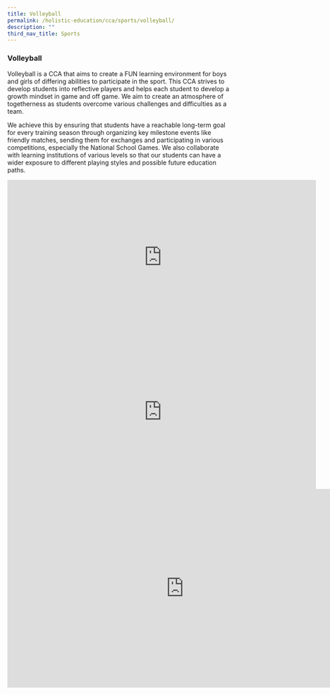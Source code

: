 ```yaml
---
title: Volleyball
permalink: /holistic-education/cca/sports/volleyball/
description: ""
third_nav_title: Sports
---
```

### **Volleyball**

Volleyball is a CCA that aims to create a FUN learning environment for boys and girls of differing abilities to participate in the sport. This CCA strives to develop students into reflective players and helps each student to develop a growth mindset in game and off game. We aim to create an atmosphere of togetherness as students overcome various challenges and difficulties as a team.&nbsp;
  
We achieve this by ensuring that students have a reachable long-term goal for every training season through organizing key milestone events like friendly matches, sending them for exchanges and participating in various competitions, especially the National School Games. We also collaborate with learning institutions of various levels so that our students can have a wider exposure to different playing styles and possible future education paths.

<iframe allowfullscreen="" allow="accelerometer; autoplay; clipboard-write; encrypted-media; gyroscope; picture-in-picture" frameborder="0" title="MFPS Volleyball Promotional Video" src="https://www.youtube.com/embed/9ehsOXfyeMc" height="350" width="700"></iframe>

<iframe allowfullscreen="" allow="accelerometer; autoplay; clipboard-write; encrypted-media; gyroscope; picture-in-picture" frameborder="0" title="Volleyball NSG Junior Girls Award Video" src="https://www.youtube.com/embed/KSSniyKLW8g" height="350" width="700"></iframe>

<iframe allowfullscreen="true" height="450" width="800" frameborder="0" src="https://docs.google.com/presentation/d/e/2PACX-1vSV_2dOZiMcqWJNoKF3_vnGcZnDo1rdQ1aWoMbXP4wnThW4JYC_ebY3EzRINe_wUKYC6rW-mr_bcqV1/embed?start=false&amp;loop=false&amp;delayms=3000"></iframe>